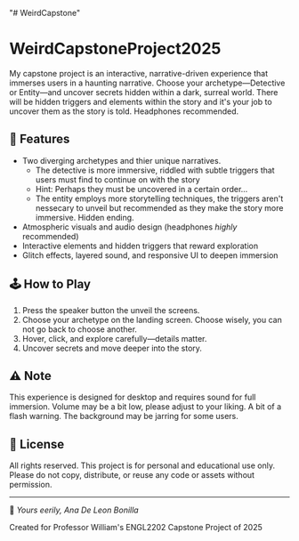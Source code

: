 "# WeirdCapstone" 

# WeirdCapstoneProject2025

My capstone project is an interactive, narrative-driven experience that immerses users in a haunting narrative. Choose your archetype—Detective or Entity—and uncover secrets hidden within a dark, surreal world. There will be hidden triggers and elements within the story and it's your job to uncover them as the story is told. Headphones recommended.

## 📓 Features
- Two diverging archetypes and thier unique narratives.
  -  The detective is more immersive, riddled with subtle triggers that users must find to continue on with the story
    -  Hint: Perhaps they must be uncovered in a certain order...   
  -  The entity employs more storytelling techniques, the triggers aren't nessecary to unveil but recommended as they make the story more immersive. Hidden ending.    
- Atmospheric visuals and audio design (headphones *highly* recommended)  
- Interactive elements and hidden triggers that reward exploration  
- Glitch effects, layered sound, and responsive UI to deepen immersion  

## 🕹️ How to Play
1. Press the speaker button the unveil the screens.
2. Choose your archetype on the landing screen. Choose wisely, you can not go back to choose another.
3. Hover, click, and explore carefully—details matter.  
4. Uncover secrets and move deeper into the story.  

## ⚠️ Note
This experience is designed for desktop and requires sound for full immersion.
Volume may be a bit low, please adjust to your liking.
A bit of a flash warning. The background may be jarring for some users.

## 🚫 License
All rights reserved. This project is for personal and educational use only.  
Please do not copy, distribute, or reuse any code or assets without permission.

---

🖤 *Yours eerily, Ana De Leon Bonilla*

Created for Professor William's ENGL2202 Capstone Project of 2025
